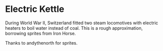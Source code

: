 # Electric Kettle

During World War II, Switzerland fitted two steam locomotives with electric heaters to boil water instead of coal. This is a rough approximation, borrowing sprites from Iron Horse.

Thanks to andythenorth for sprites.
